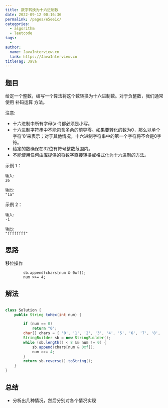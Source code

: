 ```yaml
---
title: 数字转换为十六进制数
date: 2022-09-12 00:16:36
permalink: /pages/e5ee1c/
categories:
  - algorithm
  - leetcode
tags:
  - 
author: 
  name: JavaInterview.cn
  link: https://JavaInterview.cn
titleTag: Java
---
```


## 题目

给定一个整数，编写一个算法将这个数转换为十六进制数。对于负整数，我们通常使用 补码运算 方法。

注意:

- 十六进制中所有字母(a-f)都必须是小写。
- 十六进制字符串中不能包含多余的前导零。如果要转化的数为0，那么以单个字符'0'来表示；对于其他情况，十六进制字符串中的第一个字符将不会是0字符。 
- 给定的数确保在32位有符号整数范围内。
- 不能使用任何由库提供的将数字直接转换或格式化为十六进制的方法。

示例 1：


    输入:
    26
    
    输出:
    "1a"
示例 2：


    输入:
    -1
    
    输出:
    "ffffffff"



## 思路

移位操作

			sb.append(chars[num & 0xf]);
			num >>= 4;


## 解法
```java

class Solution {
    public String toHex(int num) {

        if (num == 0)
			return "0";
		char[] chars = { '0', '1', '2', '3', '4', '5', '6', '7', '8', '9', 'a', 'b', 'c', 'd', 'e', 'f' };
		StringBuilder sb = new StringBuilder();
		while (sb.length() < 8 && num != 0) {
			sb.append(chars[num & 0xf]);
			num >>= 4;
		}
		return sb.reverse().toString();
    }
}
```

## 总结

- 分析出几种情况，然后分别对各个情况实现 
